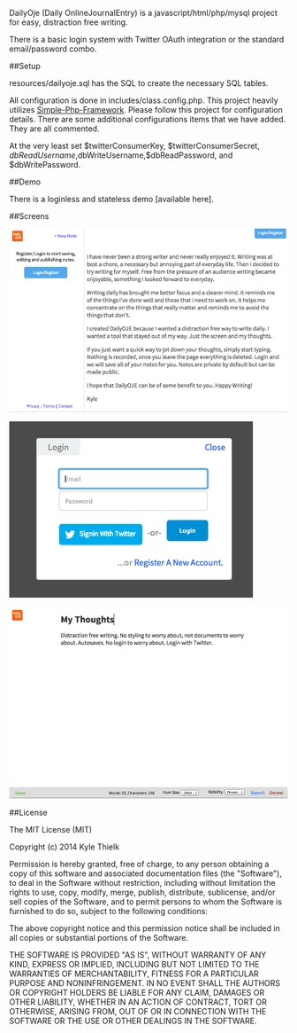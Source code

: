 DailyOje (Daily OnlineJournalEntry) is a javascript/html/php/mysql project for easy, distraction free writing. 

There is a basic login system with Twitter OAuth integration or the standard email/password combo.

##Setup

resources/dailyoje.sql has the SQL to create the necessary SQL tables.

All configuration is done in includes/class.config.php. This project heavily utilizes [Simple-Php-Framework](https://github.com/tylerhall/simple-php-framework). Please follow this project for configuration details. There are some additional configurations items that we have added. They are all commented.

At the very least set $twitterConsumerKey, $twitterConsumerSecret, $dbReadUsername,$dbWriteUsername,$dbReadPassword, and $dbWritePassword.


##Demo 

There is a loginless and stateless demo [available here].

##Screens

![Homepage](/screenshots/Screenshot-homepage.png?raw=true "Homepage")

![Login Screen](/screenshots/Screenshot-login.png?raw=true "Login Screen")

![Sample Note](/screenshots/Screenshot-sample.png?raw=true "Sample Note")

##License

The MIT License (MIT)

Copyright (c) 2014 Kyle Thielk

Permission is hereby granted, free of charge, to any person obtaining a copy
of this software and associated documentation files (the "Software"), to deal
in the Software without restriction, including without limitation the rights
to use, copy, modify, merge, publish, distribute, sublicense, and/or sell
copies of the Software, and to permit persons to whom the Software is
furnished to do so, subject to the following conditions:

The above copyright notice and this permission notice shall be included in
all copies or substantial portions of the Software.

THE SOFTWARE IS PROVIDED "AS IS", WITHOUT WARRANTY OF ANY KIND, EXPRESS OR
IMPLIED, INCLUDING BUT NOT LIMITED TO THE WARRANTIES OF MERCHANTABILITY,
FITNESS FOR A PARTICULAR PURPOSE AND NONINFRINGEMENT. IN NO EVENT SHALL THE
AUTHORS OR COPYRIGHT HOLDERS BE LIABLE FOR ANY CLAIM, DAMAGES OR OTHER
LIABILITY, WHETHER IN AN ACTION OF CONTRACT, TORT OR OTHERWISE, ARISING FROM,
OUT OF OR IN CONNECTION WITH THE SOFTWARE OR THE USE OR OTHER DEALINGS IN
THE SOFTWARE.

